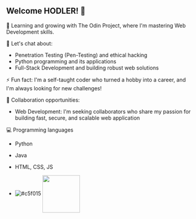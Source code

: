 ## Welcome HODLER! 👋


🌱 Learning and growing with The Odin Project, where I'm mastering Web Development skills.

💬 Let's chat about:

- Penetration Testing (Pen-Testing) and ethical hacking
- Python programming and its applications
- Full-Stack Development and building robust web solutions

⚡ Fun fact: I'm a self-taught coder who turned a hobby into a career, and I'm always looking for new challenges!

👥 Collaboration opportunities:

- Web Development: I'm seeking collaborators who share my passion for building fast, secure, and scalable web application

💻 Programming languages
- Python
- Java
- HTML, CSS, JS

- ![#c5f015](https://via.placeholder.com/15/c5f015/c5f015.png) <img align="center" src="https://www.codewars.com/users/dx0ff/badges/large" height= "100" width="100"/>
